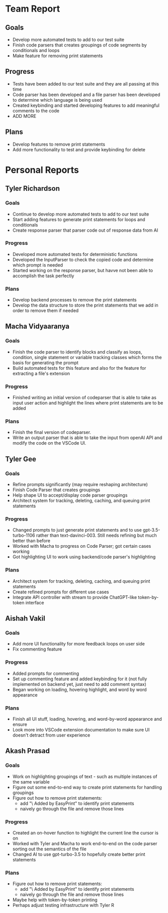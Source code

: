 # Team Report

## Goals
- Develop more automated tests to add to our test suite
- Finish code parsers that creates groupings of code segments by conditionals and loops
- Make feature for removing print statements

## Progress
- Tests have been added to our test suite and they are all passing at this time
- Code parser has been developed and a file parser has been developed to determine which language is being used
- Created keybinding and started developing features to add meaningful comments to the code
- ADD MORE

## Plans
- Develop features to remove print statements
- Add more functionality to test and provide keybinding for delete

# Personal Reports

## Tyler Richardson

### Goals
- Continue to develop more automated tests to add to our test suite 
- Start adding features to generate print statements for loops and conditionals
- Create response parser that parser code out of response data from AI

### Progress
- Developed more automated tests for deterministic functions
- Developed the InputParser to check the copied code and determine which prompt is needed
- Started working on the response parser, but havve not been able to accomplish the task perfectly

### Plans
- Develop backend processes to remove the print statements
- Develop the data structure to store the print statements that we add in order to remove them if needed
  
## Macha Vidyaaranya
### Goals
- Finish the code parser to identify blocks and classify as loops, condition, single statement or variable tracking classes which forms the basis for generating the prompt
- Build automated tests for this feature and also for the feature for extracting a file's extension

### Progress
- Finished writing an initial version of codeparser that is able to take as input user action and highlight the lines where print statements are to be added

### Plans
- Finish the final version of codeparser.
- Write an output parser that is able to take the input from openAI API and modify the code on the VSCode UI.

## Tyler Gee

### Goals
- Refine prompts significantly (may require reshaping architecture)
- Finish Code Parser that creates groupings
- Help shape UI to accept/display code parser groupings
- Architect system for tracking, deleting, caching, and queuing print statements

### Progress
- Changed prompts to just generate print statements and to use gpt-3.5-turbo-1106 rather than text-davinci-003. Still needs refining but much better than before
- Worked with Macha to progress on Code Parser; got certain cases working
- Got highlighting UI to work using backend/code parser's highlighting

### Plans
- Architect system for tracking, deleting, caching, and queuing print statements
- Create refined prompts for different use cases
- Integrate API controller with stream to provide ChatGPT-like token-by-token interface


## Aishah Vakil

### Goals
- Add more UI functionality for more feedback loops on user side
- Fix commenting feature

### Progress
- Added prompts for commenting
- Set up commenting feature and added keybinding for it (not fully implemented on backend yet, just need to add comment syntax)
- Began working on loading, hovering highlight, and word by word appearance

### Plans
- Finish all UI stuff, loading, hovering, and word-by-word appearance and ensure
- Look more into VSCode extension documentation to make sure UI doesn't detract from user experience

## Akash Prasad

### Goals
- Work on highlighting groupings of text - such as multiple instances of the same variable
- Figure out some end-to-end way to create print statements for handling groupings
- Figure out how to remove print statements:
    - add "\\ Added by EasyPrint" to identify print statements
    - naively go through the file and remove those lines

### Progress 
- Created an on-hover function to highlight the current line the cursor is on
- Worked with Tyler and Macha to work end-to-end on the code parser sorting out the semantics of the file
- Changed AI to use gpt-turbo-3.5 to hopefully create better print statements

### Plans
- Figure out how to remove print statements:
    - add "\\ Added by EasyPrint" to identify print statements
    - naively go through the file and remove those lines
- Maybe help with token-by-token printing
- Perhaps adjust testing infrastructure with Tyler R
